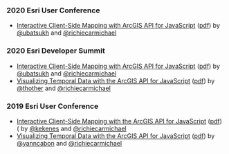 ### 2020 Esri User Conference
- [Interactive Client-Side Mapping with ArcGIS API for JavaScript](https://richiecarmichael.github.io/presentations/2020-user-conference/client-side-mapping-and-analytics/index.html) ([pdf](https://richiecarmichael.github.io/presentations/2020-user-conference/client-side-mapping-and-analytics/presentation.pdf)) by [@ubatsukh](https://github.com/ubatsukh) and [@richiecarmichael](https://github.com/richiecarmichael)

### 2020 Esri Developer Summit
- [Interactive Client-Side Mapping with ArcGIS API for JavaScript](https://richiecarmichael.github.io/presentations/2020-developer-summit/client-side-mapping-and-analytics/index.html) ([pdf](https://richiecarmichael.github.io/presentations/2020-developer-summit/client-side-mapping-and-analytics/presentation.pdf)) by [@ubatsukh](https://github.com/ubatsukh) and [@richiecarmichael](https://github.com/richiecarmichael)
- [Visualizing Temporal Data with the ArcGIS API for JavaScript](https://richiecarmichael.github.io/presentations/2020-developer-summit/visualizing-temporal-data/index.html) ([pdf](https://richiecarmichael.github.io/presentations/2020-developer-summit/visualizing-temporal-data/presentation.pdf)) by [@thother](https://github.com/thother) and [@richiecarmichael](https://github.com/richiecarmichael)

### 2019 Esri User Conference
- [Interactive Client-Side Mapping with the ArcGIS API for JavaScript](https://richiecarmichael.github.io/presentations/2019-user-conference/interactive-client-side-web-mapping/index.html) ([pdf](https://richiecarmichael.github.io/presentations/2019-user-conference/interactive-client-side-web-mapping/presentation.pdf)) ( by [@kekenes](https://github.com/kekenes) and [@richiecarmichael](https://github.com/richiecarmichael)
- [Visualizing Temporal Data with the ArcGIS API for JavaScript](https://richiecarmichael.github.io/presentations/2019-user-conference/visualizing-temporal-data/index.html) ([pdf](https://richiecarmichael.github.io/presentations/2019-user-conference/visualizing-temporal-data/presentation.pdf)) by [@yanncabon](https://github.com/yanncabon) and [@richiecarmichael](https://github.com/richiecarmichael)
